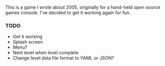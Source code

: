 This is a game I wrote about 2005, originally for a hand-held open source games console. I've decided to get it working again for fun.

### TODO
* Get it working
* Splash screen
* Menu?
* Next level when level complete
* Change level data file format to YAML or JSON?